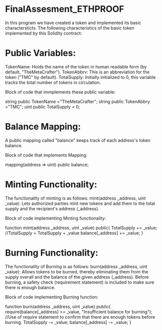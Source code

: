 # FinalAssesment_ETHPROOF
In this program we have created a token and implemented its basic charactersticts. The following characteristics of the basic token implemented by this Solidity contract:

# Public Variables:
TokenName: Holds the name of the token in human readable form (by default, "TheMetaCrafter").
TokenAbbrv: This is an abbreviation for the token ("TMC" by default).
TotalSupply: Initially initialized to 0, this variable tracks the total number of tokens in circulation.

Block of code that immplements these public variable:

string public TokenName ="TheMetaCrafter";
string public TokenAbbry ="TMC";
uint public TotalSupply = 0;

# Balance Mapping:
A public mapping called "balance" keeps track of each address's token balance.

Block of code that implements Mapping:

mapping(address => uint) public balance;

# Minting Functionality:
The functionality of minting is as follows: 
mint(address _address, uint _value): Lets authorized parties mint new tokens and add them to the total supply and the recipient's address (_address).

Block of code implementing Minting functionality:

function mint(address _address, uint _value) public{
  TotalSupply += _value; //TotalSupply = TotalSupply + _value
  balance[_address] += _value;
}

# Burning Functionality:
The functionality of Burning is as follows:
burn(address _address, uint _value): Allows tokens to be burned, thereby eliminating them from the supply overall and the balance of the given address (_address). 
Before burning, a safety check (requirement statement) is included to make sure there is enough balance.

Block of code implementing Burning function:

function burn(address _address, uint _value) public{
  require(balance[_address] >= _value, "Insufficient balance for burning");  //Use of require statement to confirm that there are enough tokens before burning.
  TotalSupply -= _value;
  balance[_address] -= _value;
}
